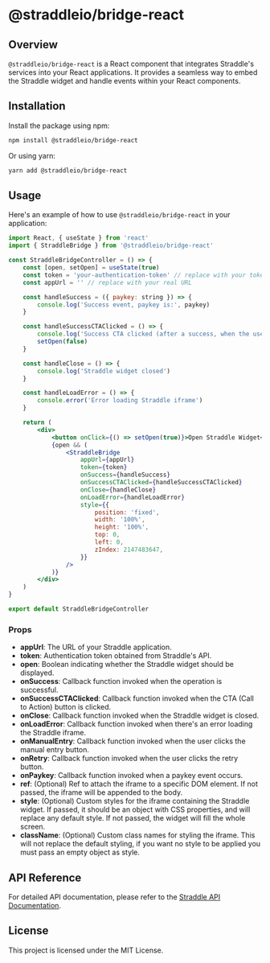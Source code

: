 # @straddleio/bridge-react

## Overview

`@straddleio/bridge-react` is a React component that integrates Straddle's services into your React applications. It provides a seamless way to embed the Straddle widget and handle events within your React components.

## Installation

Install the package using npm:

```bash
npm install @straddleio/bridge-react
```

Or using yarn:

```bash
yarn add @straddleio/bridge-react
```

## Usage

Here's an example of how to use `@straddleio/bridge-react` in your application:

```jsx
import React, { useState } from 'react'
import { StraddleBridge } from '@straddleio/bridge-react'

const StraddleBridgeController = () => {
    const [open, setOpen] = useState(true)
    const token = 'your-authentication-token' // replace with your token
    const appUrl = '' // replace with your real URL

    const handleSuccess = ({ paykey: string }) => {
        console.log('Success event, paykey is:', paykey)
    }

    const handleSuccessCTAClicked = () => {
        console.log('Success CTA clicked (after a success, when the user clicks the CTA button)')
        setOpen(false)
    }

    const handleClose = () => {
        console.log('Straddle widget closed')
    }

    const handleLoadError = () => {
        console.error('Error loading Straddle iframe')
    }

    return (
        <div>
            <button onClick={() => setOpen(true)}>Open Straddle Widget</button>
            {open && (
                <StraddleBridge
                    appUrl={appUrl}
                    token={token}
                    onSuccess={handleSuccess}
                    onSuccessCTAClicked={handleSuccessCTAClicked}
                    onClose={handleClose}
                    onLoadError={handleLoadError}
                    style={{
                        position: 'fixed',
                        width: '100%',
                        height: '100%',
                        top: 0,
                        left: 0,
                        zIndex: 2147483647,
                    }}
                />
            )}
        </div>
    )
}

export default StraddleBridgeController
```

### Props

-   **appUrl**: The URL of your Straddle application.
-   **token**: Authentication token obtained from Straddle's API.
-   **open**: Boolean indicating whether the Straddle widget should be displayed.
-   **onSuccess**: Callback function invoked when the operation is successful.
-   **onSuccessCTAClicked**: Callback function invoked when the CTA (Call to Action) button is clicked.
-   **onClose**: Callback function invoked when the Straddle widget is closed.
-   **onLoadError**: Callback function invoked when there's an error loading the Straddle iframe.
-   **onManualEntry**: Callback function invoked when the user clicks the manual entry button.
-   **onRetry**: Callback function invoked when the user clicks the retry button.
-   **onPaykey**: Callback function invoked when a paykey event occurs.
-   **ref**: (Optional) Ref to attach the iframe to a specific DOM element. If not passed, the iframe will be appended to the body.
-   **style**: (Optional) Custom styles for the iframe containing the Straddle widget. If passed, it should be an object with CSS properties, and will replace any default style. If not passed, the widget will fill the whole screen.
-   **className**: (Optional) Custom class names for styling the iframe. This will not replace the default styling, if you want no style to be applied you must pass an empty object as style.

## API Reference

For detailed API documentation, please refer to the [Straddle API Documentation](https://docs.straddle.io).

## License

This project is licensed under the MIT License.
